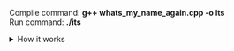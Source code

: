 Compile command: **g++ whats_my_name_again.cpp -o its**   
Run command: **./its**

<details>
  <summary>How it works</summary>
    
Prettying up the code into a more readable format leaves you with this:
```c++
#include <iostream>

#define Letter(A) template<typename t> struct A { static void Print(){ std::cout << #A; t::Print(); } };

struct End
{
    static void Print(){}
};

Letter(A);
Letter(N);
Letter(T);
Letter(H);
Letter(O);
Letter(Y);
Letter(E);
Letter(S);
Letter(I);
Letter(J);

int main()
{
    A<N<T<H<O<N<Y<T<E<S<I<J<A<End> > > > > > > > > > > > >::Print();
}
```

The line `#define Letter(A) template<typename t> struct A { static void Print(){ std::cout << #A; t::Print(); } };` is a c++ macro which is a way of metaprogramming. It unfolds the code before compiling it. The lines `Letter(A) ... Letter(J)` invoke that code and unfold into this:
```c++
template<typename t> 
class A : public t 
{
    public:
    static void Print()
    { 
        std::cout << 'A'; 
        t::Print(); 
    } 
};

template<typename t> 
class N : public t 
{
    public:
    static void Print()
    { 
        std::cout << 'N'; 
        t::Print(); 
    } 
};

...

template<typename t> 
class J : public t 
{
    public:
    static void Print()
    { 
        std::cout << 'J'; 
        t::Print(); 
    } 
};
```
These are classes that have a function to print the letter they are and then they print their parent's letter. `: public t ` says that this class inherits from the templated type `t` and `t::Print();` says call `Print` on the parent class. [C++ uses templates](https://en.wikipedia.org/wiki/Template_(C%2B%2B)) to work with generic types because it is a statically typed language. Usually you'd use templates to do something like this:
```c++
template <typename T>
inline T max(T a, T b) 
{
    return a > b ? a : b;
}

max<int>(3, 7);
max<float>(3.0f, 7.0f);
max<char>('a', 't');
```
The same function can be written once and then used with different types which is common in dynamically typed languages. You still have to supply the function with the type you'll be using so that it can compile correctly but you can defer that until the time you want to use the function instead of when you write it. In my case above I use the template to tell the class what it's going to inherit from which is weird and gross and exactly why I used it.

So in the end this line `A<N<T<H<O<N<Y<T<E<S<I<J<A<End> > > > > > > > > > > > >::Print();` is saying call `Print` on class `A` which inherits from class `N` which inherits from class `T` **...** which inherits from class `A` which inherits from class `End`. The print method on each of those classes will print the letter of the class and the print method on End does nothing, and the class doesn't inherit from anything, which stops the chain.
</details>
